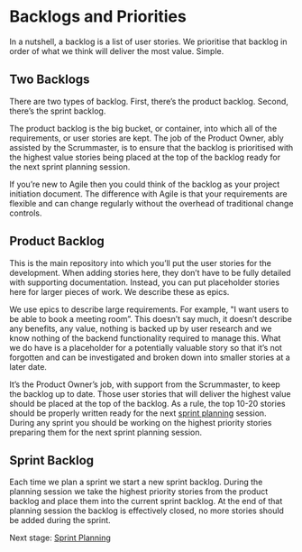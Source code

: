 # Backlogs and Priorities

In a nutshell, a backlog is a list of user stories. We prioritise that backlog in order of what we think will deliver the most value. Simple.

## Two Backlogs

There are two types of backlog. First, there’s the product backlog. Second, there’s the sprint backlog.

The product backlog is the big bucket, or container, into which all of the requirements, or user stories are kept. The job of the Product Owner, ably assisted by the Scrummaster, is to ensure that the backlog is prioritised with the highest value stories being placed at the top of the backlog ready for the next sprint planning session.

If you’re new to Agile then you could think of the backlog as your project initiation document. The difference with Agile is that your requirements are flexible and can change regularly without the overhead of traditional change controls.

## Product Backlog

This is the main repository into which you’ll put the user stories for the development. When adding stories here, they don’t have to be fully detailed with supporting documentation. Instead, you can put placeholder stories here for larger pieces of work. We describe these as epics.

We use epics to describe large requirements. For example, "I want users to be able to book a meeting room”. This doesn’t say much, it doesn’t describe any benefits, any value, nothing is backed up by user research and we know nothing of the backend functionality required to manage this. What we do have is a placeholder for a potentially valuable story so that it’s not forgotten and can be investigated and broken down into smaller stories at a later date.

It’s the Product Owner’s job, with support from the Scrummaster, to keep the backlog up to date. Those user stories that will deliver the highest value should be placed at the top of the backlog. As a rule, the top 10-20 stories should be properly written ready for the next [sprint planning](delivery_recipe/sprint_planning.md) session. During any sprint you should be working on the highest priority stories preparing them for the next sprint planning session.

## Sprint Backlog

Each time we plan a sprint we start a new sprint backlog. During the planning session we take the highest priority stories from the product backlog and place them into the current sprint backlog. At the end of that planning session the backlog is effectively closed, no more stories should be added during the sprint.

Next stage: [Sprint Planning](delivery_recipe/sprint_planning.md)